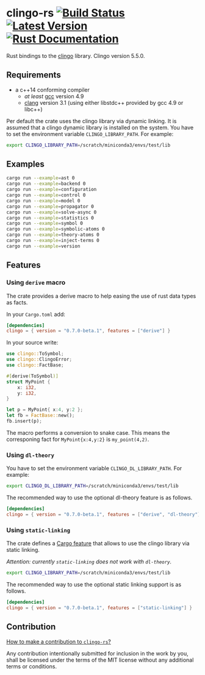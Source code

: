 # clingo-rs [![Build Status](https://travis-ci.org/potassco/clingo-rs.svg?branch=master)](https://travis-ci.org/potassco/clingo-rs) [![Latest Version](https://img.shields.io/crates/v/clingo.svg)](https://crates.io/crates/clingo) [![Rust Documentation](https://docs.rs/clingo/badge.svg)](https://docs.rs/clingo)

Rust bindings to the [clingo](https://github.com/potassco/clingo) library.
Clingo version 5.5.0.

## Requirements

- a c++14 conforming compiler
  - *at least* [gcc](https://gcc.gnu.org/) version 4.9
  - [clang](http://clang.llvm.org/) version 3.1 (using either libstdc++
    provided by gcc 4.9 or libc++)

Per default the crate uses the clingo library via dynamic linking.
It is assumed that a clingo dynamic library is installed on the system.
You have to set the environment variable `CLINGO_LIBRARY_PATH`. For example:

```sh
export CLINGO_LIBRARY_PATH=/scratch/miniconda3/envs/test/lib
```

## Examples

```sh
cargo run --example=ast 0
cargo run --example=backend 0
cargo run --example=configuration
cargo run --example=control 0
cargo run --example=model 0
cargo run --example=propagator 0
cargo run --example=solve-async 0
cargo run --example=statistics 0
cargo run --example=symbol 0
cargo run --example=symbolic-atoms 0
cargo run --example=theory-atoms 0
cargo run --example=inject-terms 0
cargo run --example=version
```

## Features

### Using `derive` macro

The crate provides a derive macro to help easing the use of rust data types as facts.

In your `Cargo.toml` add:

```toml
[dependencies]
clingo = { version = "0.7.0-beta.1", features = ["derive"] }
```

In your source write:

```rust
use clingo::ToSymbol;
use clingo::ClingoError;
use clingo::FactBase;

#[derive(ToSymbol)]
struct MyPoint {
    x: i32,
    y: i32,
}

let p = MyPoint{ x:4, y:2 };
let fb = FactBase::new();
fb.insert(p);
```

The macro performs a conversion to snake case. This means the corresponing fact for `MyPoint{x:4,y:2}` is `my_point(4,2)`.

### Using `dl-theory`

You have to set the environment variable `CLINGO_DL_LIBRARY_PATH`. For example:

```sh
export CLINGO_DL_LIBRARY_PATH=/scratch/miniconda3/envs/test/lib
```

The recommended way to use the optional dl-theory feature is as
follows.

```toml
[dependencies]
clingo = { version = "0.7.0-beta.1", features = ["derive", "dl-theory"] }
```

### Using `static-linking`

The crate defines a [Cargo feature] that allows to use the clingo library via static linking.

[Cargo feature]: https://doc.rust-lang.org/cargo/reference/manifest.html#the-features-section

*Attention: currently `static-linking` does not work with `dl-theory`.*

```sh
export CLINGO_LIBRARY_PATH=/scratch/miniconda3/envs/test/lib
```

The recommended way to use the optional static linking support is as
follows.

```toml
[dependencies]
clingo = { version = "0.7.0-beta.1", features = ["static-linking"] }
```

## Contribution

[How to make a contribution to `clingo-rs`?](https://github.com/potassco/clingo-rs/blob/master/CONTRIBUTING.md)

Any contribution intentionally submitted for inclusion in the work by you, shall be licensed under the terms of the MIT license without any additional terms or conditions.
